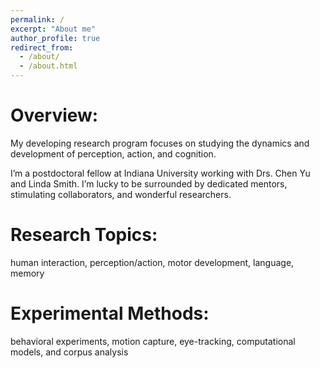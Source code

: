 ```yaml
---
permalink: /
excerpt: "About me"
author_profile: true
redirect_from: 
  - /about/
  - /about.html
---
```


# Overview:

My developing research program focuses on studying the dynamics and development of perception, action, and cognition.  

I’m a postdoctoral fellow at Indiana University working with Drs. Chen Yu and Linda Smith. I’m lucky to be surrounded by dedicated mentors, stimulating collaborators, and wonderful researchers. 

# Research Topics:

human interaction, perception/action, motor development, language, memory

# Experimental Methods:

behavioral experiments, motion capture, eye-tracking, computational models, and corpus analysis





